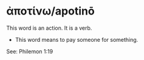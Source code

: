 # ἀποτίνω/apotinō
This word is an action. It is a verb.
* This word means to pay someone for something. 

See: Philemon 1:19
